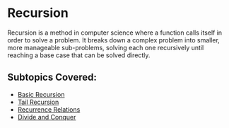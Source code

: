 # **Recursion**

Recursion is a method in computer science where a function calls itself in order to solve a problem. It breaks down a complex problem into smaller, more manageable sub-problems, solving each one recursively until reaching a base case that can be solved directly.

## Subtopics Covered:

- [Basic Recursion](./Basic_Recursion/README.md)
- [Tail Recursion](./Tail_Recursion/README.md)
- [Recurrence Relations](./Recurrence_Relations/README.md)
- [Divide and Conquer](./Divide_and_Conquer/README.md)
